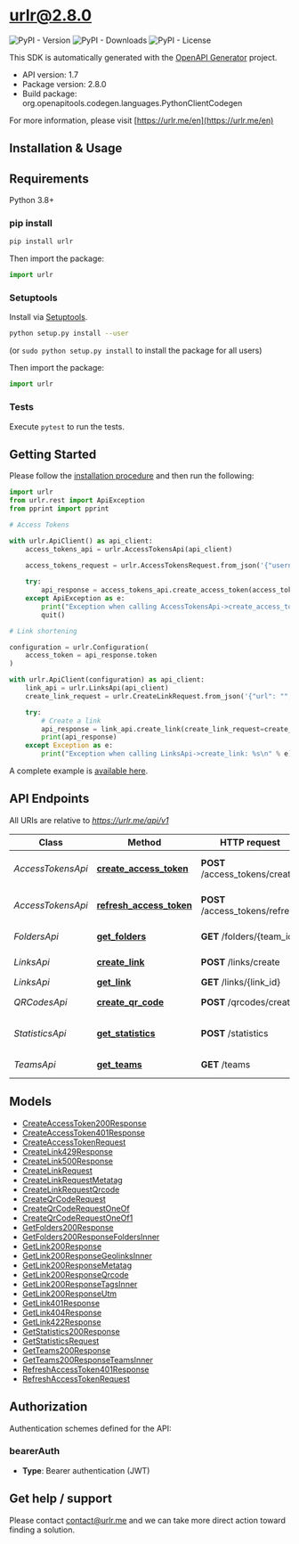 # urlr@2.8.0

![PyPI - Version](https://img.shields.io/pypi/v/urlr) ![PyPI - Downloads](https://img.shields.io/pypi/dm/urlr) ![PyPI - License](https://img.shields.io/pypi/l/urlr)

This SDK is automatically generated with the [OpenAPI Generator](https://openapi-generator.tech) project.

- API version: 1.7
- Package version: 2.8.0
- Build package: org.openapitools.codegen.languages.PythonClientCodegen

For more information, please visit [https://urlr.me/en](https://urlr.me/en)

## Installation & Usage

## Requirements

Python 3.8+

### pip install

```sh
pip install urlr
```

Then import the package:
```python
import urlr
```

### Setuptools

Install via [Setuptools](http://pypi.python.org/pypi/setuptools).

```sh
python setup.py install --user
```
(or `sudo python setup.py install` to install the package for all users)

Then import the package:
```python
import urlr
```

### Tests

Execute `pytest` to run the tests.

## Getting Started

Please follow the [installation procedure](#installation--usage) and then run the following:

```python
import urlr
from urlr.rest import ApiException
from pprint import pprint

# Access Tokens

with urlr.ApiClient() as api_client:
    access_tokens_api = urlr.AccessTokensApi(api_client)
    
    access_tokens_request = urlr.AccessTokensRequest.from_json('{"username": "","password": ""}')

    try:
        api_response = access_tokens_api.create_access_token(access_tokens_request=access_tokens_request)
    except ApiException as e:
        print("Exception when calling AccessTokensApi->create_access_token: %s\n" % e)
        quit()

# Link shortening

configuration = urlr.Configuration(
    access_token = api_response.token
)

with urlr.ApiClient(configuration) as api_client:
    link_api = urlr.LinksApi(api_client)
    create_link_request = urlr.CreateLinkRequest.from_json('{"url": "","team_id": ""}')

    try:
        # Create a link
        api_response = link_api.create_link(create_link_request=create_link_request)
        print(api_response)
    except Exception as e:
        print("Exception when calling LinksApi->create_link: %s\n" % e)
```

A complete example is [available here](examples/example1.py).

## API Endpoints

All URIs are relative to *https://urlr.me/api/v1*

Class | Method | HTTP request | Description
------------ | ------------- | ------------- | -------------
*AccessTokensApi* | [**create_access_token**](docs/AccessTokensApi.md#create_access_token) | **POST** /access_tokens/create | Get an access token
*AccessTokensApi* | [**refresh_access_token**](docs/AccessTokensApi.md#refresh_access_token) | **POST** /access_tokens/refresh | Refresh an access token
*FoldersApi* | [**get_folders**](docs/FoldersApi.md#get_folders) | **GET** /folders/{team_id} | Get folders of team
*LinksApi* | [**create_link**](docs/LinksApi.md#create_link) | **POST** /links/create | Create a link
*LinksApi* | [**get_link**](docs/LinksApi.md#get_link) | **GET** /links/{link_id} | Get a link
*QRCodesApi* | [**create_qr_code**](docs/QRCodesApi.md#create_qr_code) | **POST** /qrcodes/create | Create a QR Code
*StatisticsApi* | [**get_statistics**](docs/StatisticsApi.md#get_statistics) | **POST** /statistics | Get statistics of a link
*TeamsApi* | [**get_teams**](docs/TeamsApi.md#get_teams) | **GET** /teams | Get teams of user


## Models

 - [CreateAccessToken200Response](docs/CreateAccessToken200Response.md)
 - [CreateAccessToken401Response](docs/CreateAccessToken401Response.md)
 - [CreateAccessTokenRequest](docs/CreateAccessTokenRequest.md)
 - [CreateLink429Response](docs/CreateLink429Response.md)
 - [CreateLink500Response](docs/CreateLink500Response.md)
 - [CreateLinkRequest](docs/CreateLinkRequest.md)
 - [CreateLinkRequestMetatag](docs/CreateLinkRequestMetatag.md)
 - [CreateLinkRequestQrcode](docs/CreateLinkRequestQrcode.md)
 - [CreateQrCodeRequest](docs/CreateQrCodeRequest.md)
 - [CreateQrCodeRequestOneOf](docs/CreateQrCodeRequestOneOf.md)
 - [CreateQrCodeRequestOneOf1](docs/CreateQrCodeRequestOneOf1.md)
 - [GetFolders200Response](docs/GetFolders200Response.md)
 - [GetFolders200ResponseFoldersInner](docs/GetFolders200ResponseFoldersInner.md)
 - [GetLink200Response](docs/GetLink200Response.md)
 - [GetLink200ResponseGeolinksInner](docs/GetLink200ResponseGeolinksInner.md)
 - [GetLink200ResponseMetatag](docs/GetLink200ResponseMetatag.md)
 - [GetLink200ResponseQrcode](docs/GetLink200ResponseQrcode.md)
 - [GetLink200ResponseTagsInner](docs/GetLink200ResponseTagsInner.md)
 - [GetLink200ResponseUtm](docs/GetLink200ResponseUtm.md)
 - [GetLink401Response](docs/GetLink401Response.md)
 - [GetLink404Response](docs/GetLink404Response.md)
 - [GetLink422Response](docs/GetLink422Response.md)
 - [GetStatistics200Response](docs/GetStatistics200Response.md)
 - [GetStatisticsRequest](docs/GetStatisticsRequest.md)
 - [GetTeams200Response](docs/GetTeams200Response.md)
 - [GetTeams200ResponseTeamsInner](docs/GetTeams200ResponseTeamsInner.md)
 - [RefreshAccessToken401Response](docs/RefreshAccessToken401Response.md)
 - [RefreshAccessTokenRequest](docs/RefreshAccessTokenRequest.md)


<a id="documentation-for-authorization"></a>

## Authorization


Authentication schemes defined for the API:
<a id="bearerAuth"></a>
### bearerAuth

- **Type**: Bearer authentication (JWT)


## Get help / support

Please contact [contact@urlr.me](mailto:contact@urlr.me?subject=[GitHub]%urlr-python) and we can take more direct action toward finding a solution.
